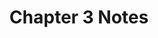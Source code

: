 ---
title: "Chapter 3 Notes"
published: true
morea_id: reading-notes-3
morea_summary: "Introduction to asymptotic analysis"
morea_type: reading
morea_sort_order: 9
morea_url: http://www2.hawaii.edu/~suthers/courses/ics311s14/Notes/Topic-03.html
morea_labels:
 - Notes
---